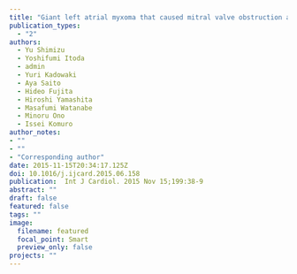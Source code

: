 ```yaml
---
title: "Giant left atrial myxoma that caused mitral valve obstruction and pulmonary hypertension"
publication_types:
  - "2"
authors:
  - Yu Shimizu
  - Yoshifumi Itoda
  - admin
  - Yuri Kadowaki
  - Aya Saito
  - Hideo Fujita
  - Hiroshi Yamashita
  - Masafumi Watanabe
  - Minoru Ono
  - Issei Komuro
author_notes:
- ""
- ""
- "Corresponding author"
date: 2015-11-15T20:34:17.125Z
doi: 10.1016/j.ijcard.2015.06.158
publication:  Int J Cardiol. 2015 Nov 15;199:38-9
abstract: ""
draft: false
featured: false
tags: ""
image:
  filename: featured
  focal_point: Smart
  preview_only: false
projects: ""
---
```


